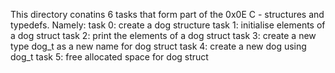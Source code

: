 This directory conatins 6 tasks that form part of the 0x0E C - structures and typedefs. Namely:
task 0: create a dog structure
task 1: initialise elements of a dog struct
task 2: print the elements of a dog struct
task 3: create a new type dog_t as a new name for dog struct
task 4: create a new dog using dog_t
task 5: free allocated space for dog struct

